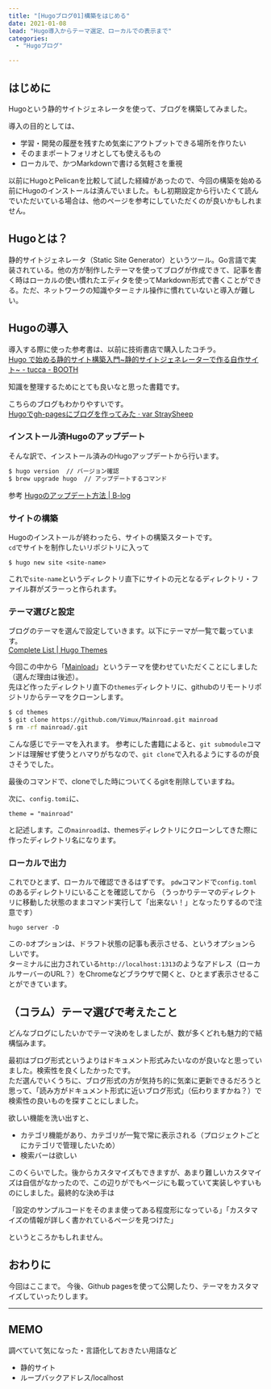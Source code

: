 ```yaml
---
title: "[Hugoブログ01]構築をはじめる"
date: 2021-01-08
lead: "Hugo導入からテーマ選定、ローカルでの表示まで"
categories:
  - "Hugoブログ"

---
```


## はじめに
Hugoという静的サイトジェネレータを使って、ブログを構築してみました。

導入の目的としては、
- 学習・開発の履歴を残すため気楽にアウトプットできる場所を作りたい
- そのままポートフォリオとしても使えるもの
- ローカルで、かつMarkdownで書ける気軽さを重視

以前にHugoとPelicanを比較して試した経緯があったので、今回の構築を始める前にHugoのインストールは済んでいました。もし初期設定から行いたくて読んでいただいている場合は、他のページを参考にしていただくのが良いかもしれません。

## Hugoとは？
静的サイトジェネレータ（Static Site Generator）というツール。Go言語で実装されている。他の方が制作したテーマを使ってブログが作成できて、記事を書く時はローカルの使い慣れたエディタを使ってMarkdown形式で書くことができる。ただ、ネットワークの知識やターミナル操作に慣れていないと導入が難しい。

## Hugoの導入
導入する際に使った参考書は、以前に技術書店で購入したコチラ。  
[Hugo で始める静的サイト構築入門~静的サイトジェネレーターで作る自作サイト~ - tucca - BOOTH](https://booth.pm/ja/items/2368187)

知識を整理するためにとても良いなと思った書籍です。

こちらのブログもわかりやすいです。  
[Hugoでgh-pagesにブログを作ってみた · var StraySheep](http://straysheep3.github.io/post/hugo-gh-pages-blog-create/)


### インストール済Hugoのアップデート
そんな訳で、インストール済みのHugoアップデートから行います。

```bash
$ hugo version  // バージョン確認
$ brew upgrade hugo  // アップデートするコマンド
```

参考
[Hugoのアップデート方法 | B-log](https://beacats.com/how_to_update_hugo/)

### サイトの構築
Hugoのインストールが終わったら、サイトの構築スタートです。  
`cd`でサイトを制作したいリポジトリに入って

```
$ hugo new site <site-name>
```

これで`site-name`というディレクトリ直下にサイトの元となるディレクトリ・ファイル群がズラーっと作られます。


### テーマ選びと設定
ブログのテーマを選んで設定していきます。以下にテーマが一覧で載っています。  
[Complete List | Hugo Themes](https://themes.gohugo.io/)

今回この中から「[Mainload](https://github.com/vimux/mainroad/)」というテーマを使わせていただくことにしました（選んだ理由は後述）。  
先ほど作ったディレクトリ直下の`themes`ディレクトリに、githubのリモートリポジトリからテーマをクローンします。

```bash
$ cd themes
$ git clone https://github.com/Vimux/Mainroad.git mainroad
$ rm -rf mainroad/.git
```

こんな感じでテーマを入れます。
参考にした書籍によると、`git submodule`コマンドは理解せず使うとハマりがちなので、`git clone`で入れるようにするのが良さそうでした。

最後のコマンドで、cloneでした時についてくるgitを削除していますね。

次に、`config.tomi`に、

```tomi
theme = "mainroad"
```

と記述します。この`mainroad`は、themesディレクトリにクローンしてきた際に作ったディレクトリ名になります。


### ローカルで出力
これでひとまず、ローカルで確認できるはずです。
`pdw`コマンドで`config.toml`のあるディレクトリにいることを確認してから
（うっかりテーマのディレクトリに移動した状態のままコマンド実行して「出来ない！」となったりするので注意です）

```
hugo server -D
```

この`-D`オプションは、ドラフト状態の記事も表示させる、というオプションらしいです。  
ターミナルに出力されている`http://localhost:1313`のようなアドレス（ローカルサーバーのURL？）をChromeなどブラウザで開くと、ひとまず表示させることができています。


## （コラム）テーマ選びで考えたこと
どんなブログにしたいかでテーマ決めをしましたが、数が多くどれも魅力的で結構悩みます。

最初はブログ形式というよりはドキュメント形式みたいなのが良いなと思っていました。検索性を良くしたかったです。  
ただ選んでいくうちに、ブログ形式の方が気持ち的に気楽に更新できるだろうと思って、「読み方がドキュメント形式に近いブログ形式」（伝わりますかね？）で検索性の良いものを探すことにしました。

欲しい機能を洗い出すと、

- カテゴリ機能があり、カテゴリが一覧で常に表示される（プロジェクトごとにカテゴリで管理したいため）
- 検索バーは欲しい

このくらいでした。後からカスタマイズもできますが、あまり難しいカスタマイズは自信がなかったので、この辺りがでもページにも載っていて実装しやすいものにしました。最終的な決め手は

「設定のサンプルコードをそのまま使ってある程度形になっている」「カスタマイズの情報が詳しく書かれているページを見つけた」

というところかもしれません。

## おわりに
今回はここまで。
今後、Github pagesを使って公開したり、テーマをカスタマイズしていったりします。

---
## MEMO
調べていて気になった・言語化しておきたい用語など
- 静的サイト
- ループバックアドレス/localhost